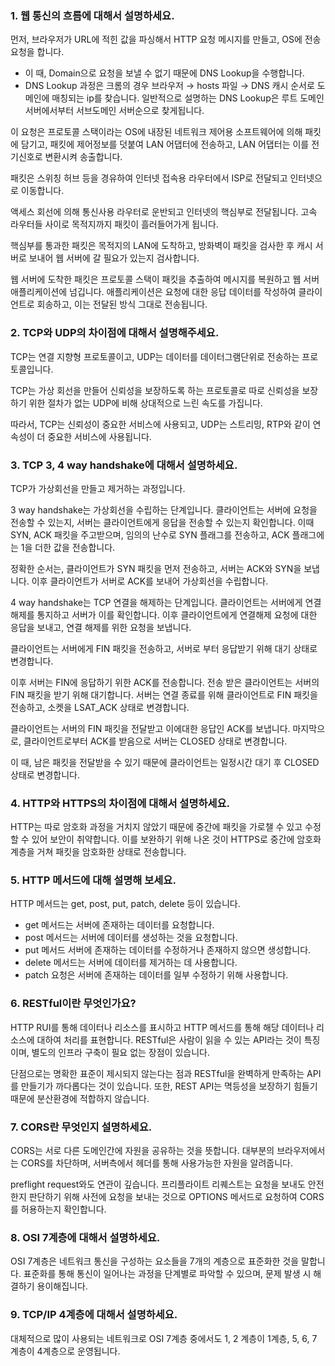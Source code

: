 ### 1. **웹 통신의 흐름에 대해서 설명하세요.**

먼저, 브라우저가 URL에 적힌 값을 파싱해서 HTTP 요청 메시지를 만들고, OS에 전송 요청을 합니다.

- 이 때, Domain으로 요청을 보낼 수 없기 때문에 DNS Lookup을 수행합니다.
- DNS Lookup 과정은 크롬의 경우 브라우저 → hosts 파일 → DNS 캐시 순서로 도메인에 매칭되는 ip를 찾습니다. 일반적으로 설명하는 DNS Lookup은 루트 도메인서버에서부터 서브도메인 서버순으로 찾게됩니다.

이 요청은 프로토콜 스택이라는 OS에 내장된 네트워크 제어용 소프트웨어에 의해 패킷에 담기고, 패킷에 제어정보를 덧붙여 LAN 어댑터에 전송하고, LAN 어댑터는 이를 전기신호로 변환시켜 송출합니다.

패킷은 스위칭 허브 등을 경유하여 인터넷 접속용 라우터에서 ISP로 전달되고 인터넷으로 이동합니다.

액세스 회선에 의해 통신사용 라우터로 운반되고 인터넷의 핵심부로 전달됩니다. 고속 라우터들 사이로 목적지까지 패킷이 흘러들어가게 됩니다.

핵심부를 통과한 패킷은 목적지의 LAN에 도착하고, 방화벽이 패킷을 검사한 후 캐시 서버로 보내어 웹 서버에 갈 필요가 있는지 검사합니다.

웹 서버에 도착한 패킷은 프로토콜 스택이 패킷을 추출하여 메시지를 복원하고 웹 서버 애플리케이션에 넘깁니다. 애플리케이션은 요청에 대한 응답 데이터를 작성하여 클라이언트로 회송하고, 이는 전달된 방식 그대로 전송됩니다.


### 2. TCP와 UDP의 차이점에 대해서 설명해주세요.

TCP는 연결 지향형 프로토콜이고, UDP는 데이터를 데이터그램단위로 전송하는 프로토콜입니다.

TCP는 가상 회선을 만들어 신뢰성을 보장하도록 하는 프로토콜로 따로 신뢰성을 보장하기 위한 절차가 없는 UDP에 비해 상대적으로 느린 속도를 가집니다.

따라서, TCP는 신뢰성이 중요한 서비스에 사용되고, UDP는 스트리밍, RTP와 같이 연속성이 더 중요한 서비스에 사용됩니다.


### 3. TCP 3, 4 way handshake에 대해서 설명하세요.

TCP가 가상회선을 만들고 제거하는 과정입니다.

3 way handshake는 가상회선을 수립하는 단계입니다. 클라이언트는 서버에 요청을 전송할 수 있는지, 서버는 클라이언트에게 응답을 전송할 수 있는지 확인합니다. 이때 SYN, ACK 패킷을 주고받으며, 임의의 난수로 SYN 플래그를 전송하고, ACK 플래그에는 1을 더한 값을 전송합니다.

정확한 순서는, 클라이언트가 SYN 패킷을 먼저 전송하고, 서버는 ACK와 SYN을 보냅니다. 이후 클라이언트가 서버로 ACK를 보내어 가상회선을 수립합니다.

4 way handshake는 TCP 연결을 해제하는 단계입니다. 클라이언트는 서버에게 연결해제를 통지하고 서버가 이를 확인합니다. 이후 클라이언트에게 연결해제 요청에 대한 응답을 보내고, 연결 해제를 위한 요청을 보냅니다.

클라이언트는 서버에게 FIN 패킷을 전송하고, 서버로 부터 응답받기 위해 대기 상태로 변경합니다.

이후 서버는 FIN에 응답하기 위한 ACK를 전송합니다. 전송 받은 클라이언트는 서버의 FIN 패킷을 받기 위해 대기합니다. 서버는 연결 종료를 위해 클라이언트로 FIN 패킷을 전송하고, 소켓을 LSAT_ACK 상태로 변경합니다.

클라이언트는 서버의 FIN 패킷을 전달받고 이에대한 응답인 ACK를 보냅니다. 마지막으로, 클라이언트로부터 ACK를 받음으로 서버는 CLOSED 상태로 변경합니다.

이 때, 남은 패킷을 전달받을 수 있기 때문에 클라이언트는 일정시간 대기 후 CLOSED 상태로 변경합니다.


### 4. HTTP와 HTTPS의 차이점에 대해서 설명하세요.

HTTP는 따로 암호화 과정을 거치지 않았기 때문에 중간에 패킷을 가로챌 수 있고 수정할 수 있어 보안이 취약합니다. 이를 보완하기 위해 나온 것이 HTTPS로 중간에 암호화 계층을 거쳐 패킷을 암호화한 상태로 전송합니다.

### 5. HTTP 메서드에 대해 설명해 보세요.

HTTP 메서드는 get, post, put, patch, delete 등이 있습니다.

- get 메서드는 서버에 존재하는 데이터를 요청합니다.
- post 메서드는 서버에 데이터를 생성하는 것을 요청합니다.
- put 메서드 서버에 존재하는 데이터를 수정하거나 존재하지 않으면 생성합니다.
- delete 메서드는 서버에 데이터를 제거하는 데 사용합니다.
- patch 요청은 서버에 존재하는 데이터를 일부 수정하기 위해 사용합니다.

### 6. RESTful이란 무엇인가요?

HTTP RUI를 통해 데이터나 리소스를 표시하고 HTTP 메서드를 통해 해당 데이터나 리소스에 대하여 처리를 표현합니다. RESTful은 사람이 읽을 수 있는 API라는 것이 특징이며, 별도의 인프라 구축이 필요 없는 장점이 있습니다.

단점으로는 명확한 표준이 제시되지 않는다는 점과 RESTful을 완벽하게 만족하는 API를 만들기가 까다롭다는 것이 있습니다. 또한, REST API는 멱등성을 보장하기 힘들기 때문에 분산환경에 적합하지 않습니다.

### 7. CORS란 무엇인지 설명하세요.

CORS는 서로 다른 도메인간에 자원을 공유하는 것을 뜻합니다. 대부분의 브라우저에서는 CORS를 차단하며, 서버측에서 헤더를 통해 사용가능한 자원을 알려줍니다.

preflight request와도 연관이 깊습니다. 프리플라이트 리퀘스트는 요청을 보내도 안전한지 판단하기 위해 사전에 요청을 보내는 것으로 OPTIONS 메서드로 요청하여 CORS를 허용하는지 확인합니다.

### 8. OSI 7계층에 대해서 설명하세요.

OSI 7계층은 네트워크 통신을 구성하는 요소들을 7개의 계층으로 표준화한 것을 말합니다. 표준화를 통해 통신이 일어나는 과정을 단계별로 파악할 수 있으며, 문제 발생 시 해결하기 용이해집니다.

### 9. TCP/IP 4계층에 대해서 설명하세요.

대체적으로 많이 사용되는 네트워크로 OSI 7계층 중에서도 1, 2 계층이 1계층, 5, 6, 7 계층이 4계층으로 운영됩니다.